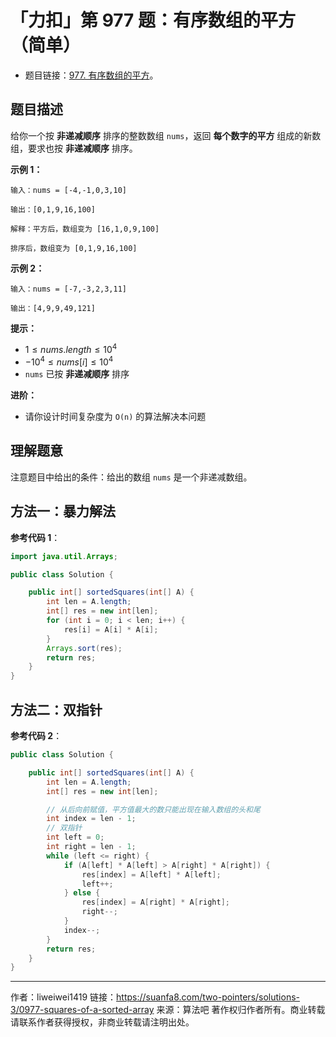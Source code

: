 # 「力扣」第 977 题：有序数组的平方（简单）

- 题目链接：[977. 有序数组的平方](https://leetcode-cn.com/problems/squares-of-a-sorted-array/)。

## 题目描述

给你一个按 **非递减顺序** 排序的整数数组 `nums`，返回 **每个数字的平方** 组成的新数组，要求也按 **非递减顺序** 排序。

**示例 1：**

```
输入：nums = [-4,-1,0,3,10]

输出：[0,1,9,16,100]

解释：平方后，数组变为 [16,1,0,9,100]

排序后，数组变为 [0,1,9,16,100]
```

**示例 2：**

```
输入：nums = [-7,-3,2,3,11]

输出：[4,9,9,49,121]
```

**提示：**

- $1 \le nums.length \le 10^4$
- $-10^4 \le nums[i] \le 10^4$
- `nums` 已按 **非递减顺序** 排序

**进阶：**

- 请你设计时间复杂度为 `O(n)` 的算法解决本问题

## 理解题意

注意题目中给出的条件：给出的数组 `nums` 是一个非递减数组。

## 方法一：暴力解法

**参考代码 1**：

```Java []
import java.util.Arrays;

public class Solution {

    public int[] sortedSquares(int[] A) {
        int len = A.length;
        int[] res = new int[len];
        for (int i = 0; i < len; i++) {
            res[i] = A[i] * A[i];
        }
        Arrays.sort(res);
        return res;
    }
}
```

## 方法二：双指针

**参考代码 2**：

```java
public class Solution {

    public int[] sortedSquares(int[] A) {
        int len = A.length;
        int[] res = new int[len];

        // 从后向前赋值，平方值最大的数只能出现在输入数组的头和尾
        int index = len - 1;
      	// 双指针
        int left = 0;
        int right = len - 1;
        while (left <= right) {
            if (A[left] * A[left] > A[right] * A[right]) {
                res[index] = A[left] * A[left];
                left++;
            } else {
                res[index] = A[right] * A[right];
                right--;
            }
            index--;
        }
        return res;
    }
}
```



---

作者：liweiwei1419
链接：https://suanfa8.com/two-pointers/solutions-3/0977-squares-of-a-sorted-array
来源：算法吧
著作权归作者所有。商业转载请联系作者获得授权，非商业转载请注明出处。